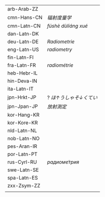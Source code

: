 | | |
|-|-|
| arb-Arab-ZZ |  |
| cmn-Hans-CN | _辐射度量学_ |
| cmn-Latn-CN | _fúshè dùliáng xué_ |
| dan-Latn-DK |  |
| deu-Latn-DE | _Radiometrie_ |
| eng-Latn-US | _radiometry_ |
| fin-Latn-FI |  |
| fra-Latn-FR | _radiométrie_ |
| heb-Hebr-IL |  |
| hin-Deva-IN |  |
| ita-Latn-IT |  |
| jpn-Hrkt-JP | ? _ほ↑うしゃそ↓くてい_ |
| jpn-Jpan-JP | _放射測定_ |
| kor-Hang-KR |  |
| kor-Kore-KR |  |
| nld-Latn-NL |  |
| nob-Latn-NO |  |
| pes-Aran-IR |  |
| por-Latn-PT |  |
| rus-Cyrl-RU | _радиоме́трия_ |
| swe-Latn-SE |  |
| spa-Latn-ES |  |
| zxx-Zsym-ZZ |  |
|  |  |
